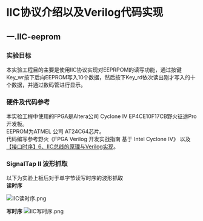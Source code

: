 
#  IIC协议介绍以及Verilog代码实现
## 一.IIC-eeprom 
### 实验目标
本实验工程目的主要是使用IIC协议实现对EEPRPOM的读写功能，通过按键Key_wr按下后向EEPROM写入10个数据，然后按下Key_rd依次读出刚才写入的十个数据，并通过数码管进行显示。
### 硬件及代码参考
本实验工程中使用的FPGA是Altera公司 Cyclone IV EP4CE10F17CB野火征途Pro开发板。     
EEPROM为ATMEL 公司 AT24C64芯片。  
代码编写参考野火《FPGA Verilog 开发实战指南 基于 Intel Cyclone IV》  以及[【接口时序】6、IIC总线的原理与Verilog实现](https://www.cnblogs.com/liujinggang/p/9656358.html)。
### SignalTap II 波形抓取

以下为实验上板后对于单字节读写时序的波形抓取  
**读时序**

![IIC读时序.png](https://s2.loli.net/2022/03/30/FED2bOBuwfIUXpy.png)

**写时序**
![IIC写时序.png](https://s2.loli.net/2022/03/30/tfyl64Svs2CbGBd.png)

